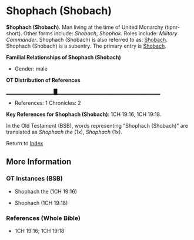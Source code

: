 # Shophach (Shobach)
**Shophach (Shobach)**. 
Man living at the time of United Monarchy (tipnr-short). 
Other forms include: 
*Shobach*, *Shophak*. 
Roles include: 
_Military Commander_. 
Shophach (Shobach) is also referred to as: 
[Shobach](Shobach.md). 
Shophach (Shobach) is a subentry. The primary entry is 
[Shobach](Shobach.md). 




**Familial Relationships of Shophach (Shobach)**


* Gender: male


**OT Distribution of References**

▁▁▁▁▁▁▁▁▁▁▁▁█▁▁▁▁▁▁▁▁▁▁▁▁▁▁▁▁▁▁▁▁▁▁▁▁▁▁
* References: 1 Chronicles: 2



**Key References for Shophach (Shobach)**: 
1CH 19:16, 1CH 19:18. 


In the Old Testament (BSB), words representing “Shophach (Shobach)” are translated as 
*Shophach the* (1x), *Shophach* (1x). 




Return to [Index](00-Index.md)

## More Information

### OT Instances (BSB)

* Shophach the (1CH 19:16)

* Shophach (1CH 19:18)



### References (Whole Bible)

* 1CH 19:16; 1CH 19:18



